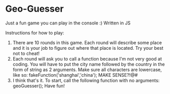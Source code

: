 # Geo-Guesser
Just a fun game you can play in the console :)
Written in JS

Instructions for how to play:
1. There are 10 rounds in this game. Each round will describe some place and it is your job to figure out where that place is located. Try your best not to cheat!
2. Each round will ask you to call a function because I'm not very good at coding. You will have to put the city name followed by the country in the form of string as 2 arguments. Make sure all characters are lowercase, like so: fakeFunction('shanghai','china');  MAKE SENSE?!@#
3. I think that's it. To start, call the following function with no arguments: geoGuesser(); Have fun!
